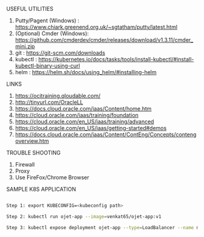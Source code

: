 

USEFUL UTILITIES
1. Putty/Pagent (Windows) : https://www.chiark.greenend.org.uk/~sgtatham/putty/latest.html
2. (Optional) Cmder (Windows): https://github.com/cmderdev/cmder/releases/download/v1.3.11/cmder_mini.zip
3. git : https://git-scm.com/downloads
4. kubectl : https://kubernetes.io/docs/tasks/tools/install-kubectl/#install-kubectl-binary-using-curl
5. helm : https://helm.sh/docs/using_helm/#installing-helm



LINKS
1. https://ocitraining.qloudable.com/
2. http://tinyurl.com/OracleLL
3. https://docs.cloud.oracle.com/iaas/Content/home.htm
4. https://cloud.oracle.com/iaas/training/foundation
5. https://cloud.oracle.com/en_US/iaas/training/advanced
6. https://cloud.oracle.com/en_US/iaas/getting-started#demos
7. https://docs.cloud.oracle.com/iaas/Content/ContEng/Concepts/contengoverview.htm



TROUBLE SHOOTING

1. Firewall
2. Proxy
3. Use FireFox/Chrome Browser

SAMPLE K8S APPLICATION
```sh

Step 1: export KUBECONFIG=<kubeconfig path>

Step 2: kubectl run ojet-app --image=venkat65/ojet-app:v1

Step 3: kubectl expose deployment ojet-app --type=LoadBalancer --name my-service --port=3000
```







